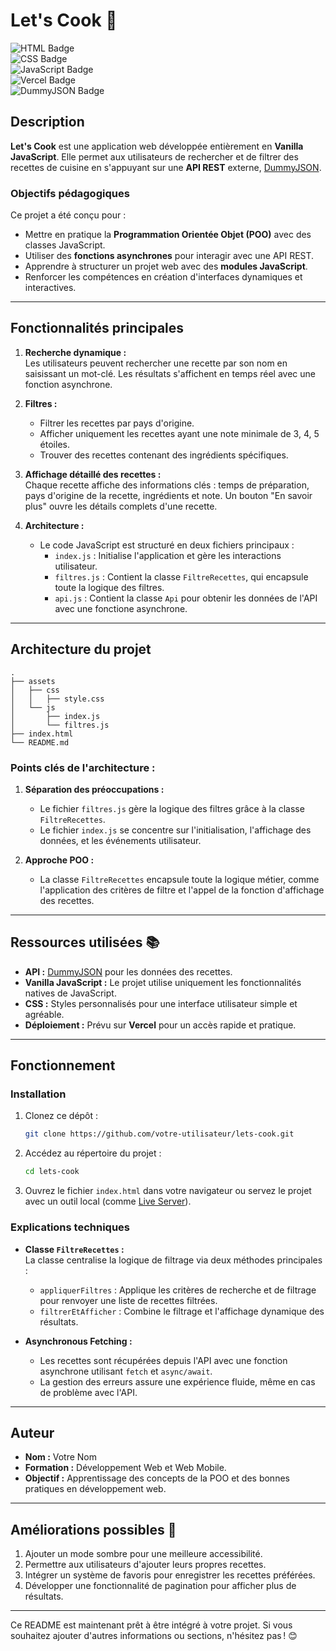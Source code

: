 # Let's Cook 🍳

![HTML Badge](https://img.shields.io/badge/HTML5-E34F26?style=for-the-badge&logo=html5&logoColor=white)  
![CSS Badge](https://img.shields.io/badge/CSS3-1572B6?style=for-the-badge&logo=css3&logoColor=white)  
![JavaScript Badge](https://img.shields.io/badge/JavaScript-F7DF1E?style=for-the-badge&logo=javascript&logoColor=black)  
![Vercel Badge](https://img.shields.io/badge/Vercel-000000?style=for-the-badge&logo=vercel&logoColor=white)  
![DummyJSON Badge](https://img.shields.io/badge/API-DummyJSON-blue?style=for-the-badge)

## Description

**Let's Cook** est une application web développée entièrement en **Vanilla JavaScript**. Elle permet aux utilisateurs de rechercher et de filtrer des recettes de cuisine en s'appuyant sur une **API REST** externe, [DummyJSON](https://dummyjson.com/).

### Objectifs pédagogiques

Ce projet a été conçu pour :

- Mettre en pratique la **Programmation Orientée Objet (POO)** avec des classes JavaScript.
- Utiliser des **fonctions asynchrones** pour interagir avec une API REST.
- Apprendre à structurer un projet web avec des **modules JavaScript**.
- Renforcer les compétences en création d'interfaces dynamiques et interactives.

---

## Fonctionnalités principales

1. **Recherche dynamique :**  
   Les utilisateurs peuvent rechercher une recette par son nom en saisissant un mot-clé. Les résultats s'affichent en temps réel avec une fonction asynchrone.

2. **Filtres :**

   - Filtrer les recettes par pays d'origine.
   - Afficher uniquement les recettes ayant une note minimale de 3, 4, 5 étoiles.
   - Trouver des recettes contenant des ingrédients spécifiques.

3. **Affichage détaillé des recettes :**  
   Chaque recette affiche des informations clés : temps de préparation, pays d'origine de la recette, ingrédients et note. Un bouton "En savoir plus" ouvre les détails complets d'une recette.

4. **Architecture :**
   - Le code JavaScript est structuré en deux fichiers principaux :
     - `index.js` : Initialise l'application et gère les interactions utilisateur.
     - `filtres.js` : Contient la classe `FiltreRecettes`, qui encapsule toute la logique des filtres.
     - `api.js` : Contient la classe `Api` pour obtenir les données de l'API avec une fonctione asynchrone.

---

## Architecture du projet

```
.
├── assets
│   ├── css
│   │   ├── style.css
│   └── js
│       ├── index.js
│       └── filtres.js
├── index.html
└── README.md
```

### Points clés de l'architecture :

1. **Séparation des préoccupations :**

   - Le fichier `filtres.js` gère la logique des filtres grâce à la classe `FiltreRecettes`.
   - Le fichier `index.js` se concentre sur l'initialisation, l'affichage des données, et les événements utilisateur.

2. **Approche POO :**
   - La classe `FiltreRecettes` encapsule toute la logique métier, comme l'application des critères de filtre et l'appel de la fonction d'affichage des recettes.

---

## Ressources utilisées 📚

- **API :** [DummyJSON](https://dummyjson.com/) pour les données des recettes.
- **Vanilla JavaScript :** Le projet utilise uniquement les fonctionnalités natives de JavaScript.
- **CSS :** Styles personnalisés pour une interface utilisateur simple et agréable.
- **Déploiement :** Prévu sur **Vercel** pour un accès rapide et pratique.

---

## Fonctionnement

### Installation

1. Clonez ce dépôt :
   ```bash
   git clone https://github.com/votre-utilisateur/lets-cook.git
   ```
2. Accédez au répertoire du projet :
   ```bash
   cd lets-cook
   ```
3. Ouvrez le fichier `index.html` dans votre navigateur ou servez le projet avec un outil local (comme [Live Server](https://marketplace.visualstudio.com/items?itemName=ritwickdey.LiveServer)).

### Explications techniques

- **Classe `FiltreRecettes` :**  
  La classe centralise la logique de filtrage via deux méthodes principales :

  - `appliquerFiltres` : Applique les critères de recherche et de filtrage pour renvoyer une liste de recettes filtrées.
  - `filtrerEtAfficher` : Combine le filtrage et l'affichage dynamique des résultats.

- **Asynchronous Fetching :**
  - Les recettes sont récupérées depuis l'API avec une fonction asynchrone utilisant `fetch` et `async/await`.
  - La gestion des erreurs assure une expérience fluide, même en cas de problème avec l'API.

---

## Auteur

- **Nom :** Votre Nom
- **Formation :** Développement Web et Web Mobile.
- **Objectif :** Apprentissage des concepts de la POO et des bonnes pratiques en développement web.

---

## Améliorations possibles 🚀

1. Ajouter un mode sombre pour une meilleure accessibilité.
2. Permettre aux utilisateurs d'ajouter leurs propres recettes.
3. Intégrer un système de favoris pour enregistrer les recettes préférées.
4. Développer une fonctionnalité de pagination pour afficher plus de résultats.

---

Ce README est maintenant prêt à être intégré à votre projet. Si vous souhaitez ajouter d'autres informations ou sections, n'hésitez pas ! 😊

